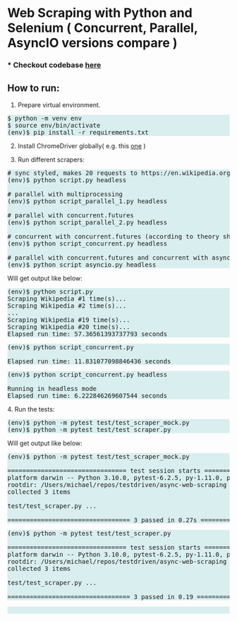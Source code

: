 

# Web Scraping with Python and Selenium ( Concurrent, Parallel, AsyncIO versions compare )

### * Checkout codebase [here](https://github.com/ShihabYasin/concurrent-webscrapping-python)


## How to run:
1. Prepare virtual environment.

<pre class="code" style="background-color: rgb(217,238,239,255);">
$ python -m venv env
$ source env/bin/activate
(env)$ pip install -r requirements.txt
</pre>

2. Install ChromeDriver globally( e.g. this [one](https://chromedriver.storage.googleapis.com/index.html?path=96.0.4664.45/) )

3. Run different scrapers:

<pre class="code" style="background-color: rgb(217,238,239,255);">
# sync styled, makes 20 requests to https://en.wikipedia.org/wiki/Special:Random
(env)$ python script.py headless

# parallel with multiprocessing
(env)$ python script_parallel_1.py headless

# parallel with concurrent.futures
(env)$ python script_parallel_2.py headless

# concurrent with concurrent.futures (according to theory should be the fastest)
(env)$ python script_concurrent.py headless

# parallel with concurrent.futures and concurrent with asyncio
(env)$ python script_asyncio.py headless
</pre>Will get output like below:
<pre class="code" style="background-color: rgb(217,238,239,255);">
(env)$ python script.py
Scraping Wikipedia #1 time(s)...
Scraping Wikipedia #2 time(s)...
...
Scraping Wikipedia #19 time(s)...
Scraping Wikipedia #20 time(s)...
Elapsed run time: 57.36561393737793 seconds
</pre>
<pre class="code" style="background-color: rgb(217,238,239,255);">
(env)$ python script_concurrent.py

Elapsed run time: 11.831077098846436 seconds
</pre>
<pre class="code" style="background-color: rgb(217,238,239,255);">
(env)$ python script_concurrent.py headless

Running in headless mode
Elapsed run time: 6.222846269607544 seconds
</pre>4. Run the tests:

<pre class="code" style="background-color: rgb(217,238,239,255);">
(env)$ python -m pytest test/test_scraper_mock.py
(env)$ python -m pytest test/test_scraper.py
</pre>Will get output like below:
<pre class="code" style="background-color: rgb(217,238,239,255);">
(env)$ python -m pytest test/test_scraper_mock.py

================================ test session starts =================================
platform darwin -- Python 3.10.0, pytest-6.2.5, py-1.11.0, pluggy-1.0.0
rootdir: /Users/michael/repos/testdriven/async-web-scraping
collected 3 items

test/test_scraper.py ...                                                       [100%]

================================= 3 passed in 0.27s =================================
</pre>

<pre class="code" style="background-color: rgb(217,238,239,255);">
(env)$ python -m pytest test/test_scraper.py

================================ test session starts =================================
platform darwin -- Python 3.10.0, pytest-6.2.5, py-1.11.0, pluggy-1.0.0
rootdir: /Users/michael/repos/testdriven/async-web-scraping
collected 3 items

test/test_scraper.py ...                                                       [100%]

================================= 3 passed in 0.19 ==================================
</pre>

<pre class="code" style="background-color: rgb(217,238,239,255);">

</pre>
